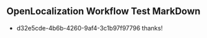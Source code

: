 ## OpenLocalization Workflow Test MarkDown
* d32e5cde-4b6b-4260-9af4-3c1b97f97796 thanks!

<!--HONumber=Jul16_HO4-->


